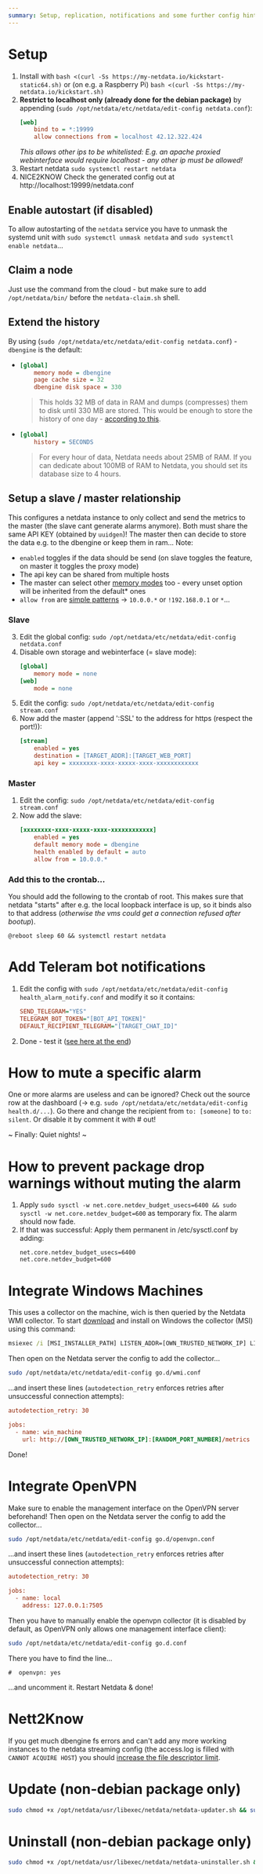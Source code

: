 ```yaml
---
summary: Setup, replication, notifications and some further config hints
---
```


# Setup #
1. Install with `bash <(curl -Ss https://my-netdata.io/kickstart-static64.sh)` or (on e.g. a Raspberry Pi) `bash <(curl -Ss https://my-netdata.io/kickstart.sh)`
2. **Restrict to localhost only (already done for the debian package)** by appending (`sudo /opt/netdata/etc/netdata/edit-config netdata.conf`):
    ```ini
    [web]
        bind to = *:19999
        allow connections from = localhost 42.12.322.424
    ```
    _This allows other ips to be whitelisted: E.g. an apache proxied webinterface would require localhost - any other ip must be allowed!_
3. Restart netdata `sudo systemctl restart netdata`
4. NICE2KNOW Check the generated config out at http://localhost:19999/netdata.conf

## Enable autostart (if disabled) ##
To allow autostarting of the `netdata` service you have to unmask the systemd unit with `sudo systemctl unmask netdata` and `sudo systemctl enable netdata`...

## Claim a node ##
Just use the command from the cloud - but make sure to add `/opt/netdata/bin/` before the `netdata-claim.sh` shell.

## Extend the history ##
By using (`sudo /opt/netdata/etc/netdata/edit-config netdata.conf`) - `dbengine` is the default:
* ```ini
  [global]
      memory mode = dbengine
      page cache size = 32
      dbengine disk space = 330
  ```
  > This holds 32 MB of data in RAM and dumps (compresses) them to disk until 330 MB are stored. This would be enough to store the history of one day - [according to this](https://learn.netdata.cloud/docs/agent/database/calculator).
* ```ini
  [global]
      history = SECONDS
  ```
  > For every hour of data, Netdata needs about 25MB of RAM. If you can dedicate about 100MB of RAM to Netdata, you should set its database size to 4 hours.
        
## Setup a slave / master relationship ##
This configures a netdata instance to only collect and send the metrics to the master (the slave cant generate alarms anymore). Both must share the same API KEY (obtained by `uuidgen`)! The master then can decide to store the data e.g. to the dbengine or keep them in ram...
Note:

* `enabled` toggles if the data should be send (on slave toggles the feature, on master it toggles the proxy mode)
* The api key can be shared from multiple hosts
* The master can select other [memory modes](https://docs.netdata.cloud/streaming/) too - every unset option will be inherited from the default* ones
* `allow from` are [simple patterns](https://docs.netdata.cloud/libnetdata/simple_pattern/) -> `10.0.0.*` or `!192.168.0.1` or `*`...

### Slave ###
3. Edit the global config: `sudo /opt/netdata/etc/netdata/edit-config netdata.conf`
4. Disable own storage and webinterface (= slave mode):
    ```ini
    [global]
        memory mode = none
    [web]
        mode = none
    ```
3. Edit the config: `sudo /opt/netdata/etc/netdata/edit-config stream.conf`
4. Now add the master (append ':SSL' to the address for https (respect the port!)):
    ```ini
    [stream]
        enabled = yes
        destination = [TARGET_ADDR]:[TARGET_WEB_PORT]
        api key = xxxxxxxx-xxxx-xxxxx-xxxx-xxxxxxxxxxxx
    ```

### Master ###
1. Edit the config: `sudo /opt/netdata/etc/netdata/edit-config stream.conf`
2. Now add the slave:
    ```ini
    [xxxxxxxx-xxxx-xxxxx-xxxx-xxxxxxxxxxxx]
        enabled = yes
        default memory mode = dbengine
        health enabled by default = auto
        allow from = 10.0.0.*
    ```
    
### Add this to the crontab... ###
You should add the following to the crontab of root. This makes sure that netdata "starts" after e.g. the local loopback interface is up, so it binds also to that address (_otherwise the vms could get a connection refused after bootup_).
```
@reboot sleep 60 && systemctl restart netdata
```

# Add Teleram bot notifications #
1. Edit the config with `sudo /opt/netdata/etc/netdata/edit-config health_alarm_notify.conf` and modify it so it contains:
    ```ini
    SEND_TELEGRAM="YES"
    TELEGRAM_BOT_TOKEN="[BOT_API_TOKEN]"
    DEFAULT_RECIPIENT_TELEGRAM="[TARGET_CHAT_ID]"
    ```
2. Done - test it ([see here at the end](https://docs.netdata.cloud/health/notifications/email/))

# How to mute a specific alarm #
One or more alarms are useless and can be ignored? Check out the source row at the dashboard (-> e.g. `sudo /opt/netdata/etc/netdata/edit-config health.d/...`). Go there and change the recipient from `to: [someone]` to `to: silent`. Or disable it by comment it with # out!

~ Finally: Quiet nights! ~

# How to prevent package drop warnings without muting the alarm #
1. Apply `sudo sysctl -w net.core.netdev_budget_usecs=6400 && sudo sysctl -w net.core.netdev_budget=600` as temporary fix. The alarm should now fade.
2. If that was successful: Apply them permanent in /etc/sysctl.conf by adding:
    ```
    net.core.netdev_budget_usecs=6400
    net.core.netdev_budget=600
    ```

# Integrate Windows Machines #
This uses a collector on the machine, wich is then queried by the Netdata WMI collector.
To start [download](https://github.com/prometheus-community/windows_exporter/releases) and install on Windows the collector (MSI) using this command:
```cmd
msiexec /i [MSI_INSTALLER_PATH] LISTEN_ADDR=[OWN_TRUSTED_NETWORK_IP] LISTEN_PORT=[RANDOM_PORT_NUMBER]
```
Then open on the Netdata server the config to add the collector...
```bash
sudo /opt/netdata/etc/netdata/edit-config go.d/wmi.conf
```
...and insert these lines (`autodetection_retry` enforces retries after unsuccessful connection attempts):
```ini
autodetection_retry: 30

jobs:
  - name: win_machine
    url: http://[OWN_TRUSTED_NETWORK_IP]:[RANDOM_PORT_NUMBER]/metrics
```
Done!

# Integrate OpenVPN #
Make sure to enable the management interface on the OpenVPN server beforehand!
Then open on the Netdata server the config to add the collector...
```bash
sudo /opt/netdata/etc/netdata/edit-config go.d/openvpn.conf
```
...and insert these lines (`autodetection_retry` enforces retries after unsuccessful connection attempts):
```ini
autodetection_retry: 30

jobs:
  - name: local
    address: 127.0.0.1:7505
```
Then you have to manually enable the openvpn collector (it is disabled by default, as OpenVPN only allows one management interface client):
```bash
sudo /opt/netdata/etc/netdata/edit-config go.d.conf
```
There you have to find the line...
```
#  openvpn: yes
```
...and uncomment it. Restart Netdata & done!

# Nett2Know #
If you get much dbengine fs errors and can't add any more working instances to the netdata streaming config (the access.log is filled with `CANNOT ACQUIRE HOST`) you should [increase the file descriptor limit](https://github.com/netdata/netdata/blob/master/database/engine/README.md).

# Update (non-debian package only) #
```bash
sudo chmod +x /opt/netdata/usr/libexec/netdata/netdata-updater.sh && sudo /opt/netdata/usr/libexec/netdata/netdata-updater.sh
```

# Uninstall (non-debian package only) #
```bash
sudo chmod +x /opt/netdata/usr/libexec/netdata/netdata-uninstaller.sh && sudo /opt/netdata/usr/libexec/netdata/netdata-uninstaller.sh
```
